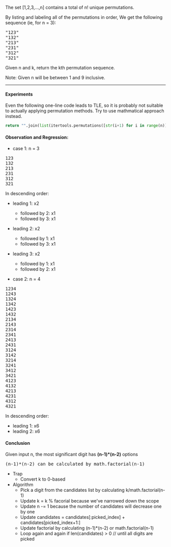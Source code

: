 The set [1,2,3,…,n] contains a total of n! unique permutations.

By listing and labeling all of the permutations in order,
We get the following sequence (ie, for n = 3):
<pre>
"123"
"132"
"213"
"231"
"312"
"321"
</pre>
Given n and k, return the kth permutation sequence.

Note: Given n will be between 1 and 9 inclusive.

***

#### Experiments
    
Even the following one-line code leads to TLE, so it is probably not suitable to actually applying permutation methods. Try to use mathmatical approach instead.
 
```python
return "".join(list(itertools.permutations([str(i+1) for i in range(n)]))[k-1])
```
  
#### Observation and Regression:
* case 1: n = 3
<pre>
123
132
213
231
312
321
</pre>
In descending order:
  * leading 1: x2
    * followed by 2: x1
    * followed by 3: x1
  * leading 2: x2
    * followed by 1: x1
    * followed by 3: x1
  * leading 3: x2
    * followed by 1: x1
    * followed by 2: x1

* case 2: n = 4
<pre>
1234
1243
1324
1342
1423
1432
2134
2143
2314
2341
2413
2431
3124
3142
3214
3241
3412
3421
4123
4132
4213
4231
4312
4321
</pre>
In descending order:
* leading 1: x6
* leading 2: x6
  
#### Conclusion
Given input n, the most significant digit has **(n-1)*(n-2)** options
<pre>
(n-1)*(n-2) can be calculated by math.factorial(n-1)
</pre>
* Trap
  * Convert k to 0-based
* Algorithm
  * Pick a digit from the candidates list by calculating k/math.factorial(n-1)
  * Update k = k % facorial because we've narrowed down the scope
  * Update n -= 1 because the number of candidates will decrease one by one
  * Update candidates = candidates[:picked_index] + candidates[picked_index+1:]
  * Update factorial by calculating (n-1)*(n-2) or math.factorial(n-1)
  * Loop again and again if len(candidates) > 0 // until all digits are picked
